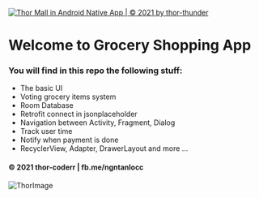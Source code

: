 [![Thor Mall in Android Native App | © 2021 by thor-thunder](https://github.com/thor-coderr/thor-mall/actions/workflows/ThorMall.yml/badge.svg)](https://github.com/thor-coderr/thor-mall/actions/workflows/ThorMall.yml)
# Welcome to Grocery Shopping App

### You will find in this repo the following stuff:
* The basic UI
* Voting grocery items system
* Room Database
* Retrofit connect in jsonplaceholder
* Navigation between Activity, Fragment, Dialog
* Track user time
* Notify when payment is done
* RecyclerView, Adapter, DrawerLayout and more ...

#### © 2021 thor-coderr | fb.me/ngntanlocc

![ThorImage](https://github.com/thor-coderr/thor-mall/blob/main/thorimg.jpg)
